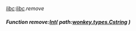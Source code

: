 _[libc](../../modules/libc/libc-module.md):[libc](../../modules/libc/libc-module.md).remove_
##### Function remove:[Int](../../modules/wonkey/wonkey-types-int.md)( path:[wonkey.types.Cstring](../../modules/wonkey/wonkey-types-cstring.md) )
